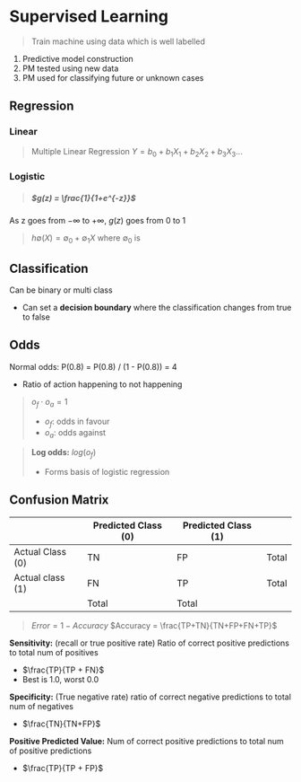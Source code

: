# Supervised Learning

> Train machine using data which is well labelled

1. Predictive model construction
2. PM tested using new data
3. PM used for classifying future or unknown cases

## Regression

### Linear

> Multiple Linear Regression
> $Y = b_0 + b_1X_1 + b_2X_2 + b_3X_3 ...$

### Logistic

> ##### $g(z) = \frac{1}{1+e^{-z}}$

As z goes from $- \infty$ to $+ \infty$, $g(z)$ goes from $0$ to $1$

> $h\emptyset(X) = \emptyset_0 + \emptyset_1X$ where $\emptyset_0$ is 

## Classification

Can be binary or multi class
- Can set a **decision boundary** where the classification changes from true to false

## Odds

Normal odds: P(0.8) = P(0.8) / (1 - P(0.8)) = 4
- Ratio of action happening to not happening

> $o_f \cdot o_a = 1$
> - $o_f:$ odds in favour
> - $o_a:$ odds against

> **Log odds:** $log(o_f)$
> - Forms basis of logistic regression

## Confusion Matrix

|                  | Predicted Class (0) | Predicted Class (1) |       |
| ---------------- | ------------------- | ------------------- | ----- |
| Actual Class (0) | TN                  | FP                  | Total |
| Actual class (1) | FN                  | TP                  | Total |
|                  | Total               | Total               |       |

> $Error = 1 - Accuracy$
> $Accuracy = \frac{TP+TN}{TN+FP+FN+TP}$

**Sensitivity:** (recall or true positive rate) Ratio of correct positive predictions to total num of positives
- $\frac{TP}{TP + FN}$
- Best is 1.0, worst 0.0

**Specificity:** (True negative rate) ratio of correct negative predictions to total num of negatives
- $\frac{TN}{TN+FP}$

**Positive Predicted Value:** Num of correct  positive predictions to total num of positive predictions
- $\frac{TP}{TP + FP}$

